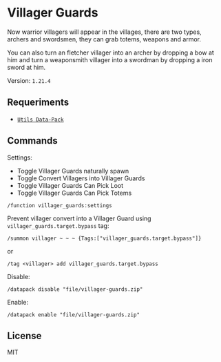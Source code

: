 # Villager Guards

Now warrior villagers will appear in the villages, there are two types, archers and swordsmen, they can grab totems, weapons and armor.

You can also turn an fletcher villager into an archer by dropping a bow at him
and turn a weaponsmith villager into a swordman by dropping a iron sword at him.

Version: `1.21.4`

## Requeriments

- [`Utils Data-Pack`](https://modrinth.com/datapack/lullaby-utils)

## Commands

Settings:

- Toggle Villager Guards naturally spawn
- Toggle Convert Villagers into Villager Guards
- Toggle Villager Guards Can Pick Loot
- Toggle Villager Guards Can Pick Totems

```mcfunction
/function villager_guards:settings
```

Prevent villager convert into a Villager Guard using `villager_guards.target.bypass` tag:

```mcfunction
/summon villager ~ ~ ~ {Tags:["villager_guards.target.bypass"]}
```

or

```mcfunction
/tag <villager> add villager_guards.target.bypass
```

Disable:

```mcfunction
/datapack disable "file/villager-guards.zip"
```

Enable:

```mcfunction
/datapack enable "file/villager-guards.zip"
```

## License

MIT
